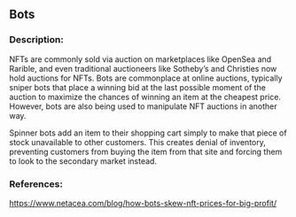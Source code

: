 ## Bots

### Description:
NFTs are commonly sold via auction on marketplaces like OpenSea and Rarible, and even traditional auctioneers like Sotheby’s and Christies now hold auctions for NFTs. Bots are commonplace at online auctions, typically sniper bots that place a winning bid at the last possible moment of the auction to maximize the chances of winning an item at the cheapest price. However, bots are also being used to manipulate NFT auctions in another way.

Spinner bots add an item to their shopping cart simply to make that piece of stock unavailable to other customers. This creates denial of inventory, preventing customers from buying the item from that site and forcing them to look to the secondary market instead.

### References:
https://www.netacea.com/blog/how-bots-skew-nft-prices-for-big-profit/